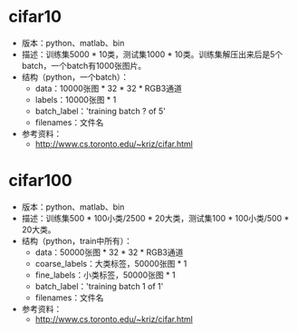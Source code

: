 # cifar10

- 版本：python、matlab、bin
- 描述：训练集5000 * 10类，测试集1000 * 10类。训练集解压出来后是5个batch，一个batch有1000张图片。
- 结构（python，一个batch）：
  - data：10000张图 * 32 * 32 * RGB3通道
  - labels：10000张图 * 1
  - batch_label：'training batch ? of 5'
  - filenames：文件名
- 参考资料：
  - http://www.cs.toronto.edu/~kriz/cifar.html

# cifar100

- 版本：python、matlab、bin
- 描述：训练集500 * 100小类/2500 * 20大类，测试集100 * 100小类/500 * 20大类。
- 结构（python，train中所有）：
  - data：50000张图 * 32 * 32 * RGB3通道
  - coarse_labels：大类标签，50000张图 * 1
  - fine_labels：小类标签，50000张图 * 1
  - batch_label：'training batch 1 of 1'
  - filenames：文件名
- 参考资料：
  - http://www.cs.toronto.edu/~kriz/cifar.html